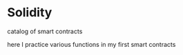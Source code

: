# Solidity
catalog of smart contracts

here I practice various functions in my first smart contracts
